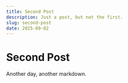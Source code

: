 ```yaml
---
title: Second Post
description: Just a post, but not the first.
slug: second-post
date: 2025-09-02
---
```


# Second Post

Another day, another markdown.
